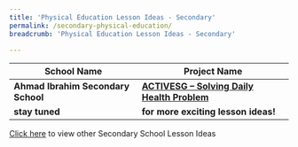 ```yaml
---
title: 'Physical Education Lesson Ideas - Secondary'
permalink: /secondary-physical-education/
breadcrumb: 'Physical Education Lesson Ideas - Secondary'

---
```



| School Name | Project Name |
|--|--|
| **Ahmad Ibrahim Secondary School** | **[ACTIVESG – Solving Daily Health Problem](/ahmad-ibrahim-secondary-activesg-solving-daily-health-problem/)** |
| **stay tuned** | **for more exciting lesson ideas!** |

[Click here](/in-schools/digital-maker/lesson-ideas-secondary/) to view other Secondary School Lesson Ideas

